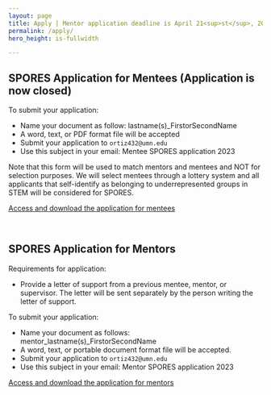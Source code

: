 ```yaml
---
layout: page
title: Apply | Mentor application deadline is April 21<sup>st</sup>, 2023
permalink: /apply/
hero_height: is-fullwidth

---
```


## SPORES Application for Mentees (Application is now closed)
  
To submit your application:

- Name your document as follow: lastname(s)_FirstorSecondName
- A word, text, or PDF format file will be accepted
- Submit your application to `ortiz432@umn.edu`
- Use this subject in your email: Mentee SPORES application 2023

Note that this form will be used to match mentors and mentees and NOT for selection purposes. We will select mentees through a lottery system and all applicants that self-identify as belonging to underrepresented groups in STEM will be considered for SPORES. 
  
[Access and download the application for mentees](https://docs.google.com/document/d/1-Cbec4jx3o0Qrm4b3nwNSUfjcJT01kTuwaRNaYUHyJ0/edit?usp=sharing)

<br> 

## SPORES Application for Mentors

Requirements for application:

- Provide a letter of support from a previous mentee, mentor, or supervisor. The letter will be sent separately by the person writing the letter of support.

To submit your application:

- Name your document as follows: mentor_lastname(s)_FirstorSecondName
- A word, text, or portable document format file will be accepted.
- Submit your application to `ortiz432@umn.edu`
- Use this subject in your email: Mentor SPORES application 2023
  
[Access and download the application for mentors](https://docs.google.com/document/d/1g3vnoldXT96822okfNvLk7oTaAyZI0pnpAUNwpKJ-hw/edit?usp=sharing)


